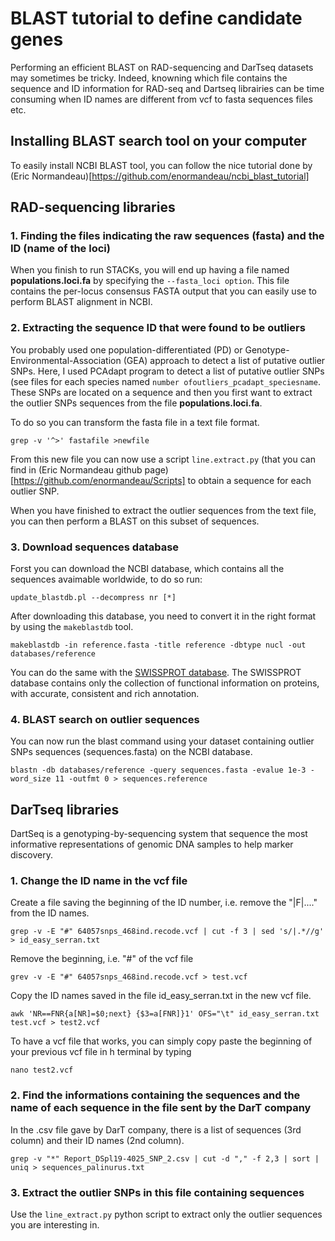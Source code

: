 # BLAST tutorial to define candidate genes 

Performing an efficient BLAST on RAD-sequencing and DarTseq datasets may sometimes be tricky. Indeed, knowning which file contains the sequence and ID information for RAD-seq and Dartseq librairies can be time consuming when ID names are different from vcf to fasta sequences files etc.

## Installing BLAST search tool on your computer

To easily install NCBI BLAST tool, you can follow the nice tutorial done by (Eric Normandeau)[https://github.com/enormandeau/ncbi_blast_tutorial]

## RAD-sequencing libraries

### 1. Finding the files indicating the raw sequences (fasta) and the ID (name of the loci)

When you finish to run STACKs, you will end up having a file named **populations.loci.fa** by specifying the `--fasta_loci option`. 
This file contains the per-locus consensus FASTA output that you can easily use to perform BLAST alignment in NCBI. 

### 2. Extracting the sequence ID that were found to be outliers

You probably used one population-differentiated (PD) or Genotype-Environmental-Association (GEA) approach to detect a list of putative outlier SNPs.
Here, I used PCAdapt program to detect a list of putative outlier SNPs (see files for each species named `number ofoutliers_pcadapt_speciesname`. 
These SNPs are located on a sequence and then you first want to extract the  outlier SNPs sequences from the file **populations.loci.fa**.

To do so you can transform the fasta file in a text file format.
```{r, engine = 'bash', eval = FALSE}
grep -v '^>' fastafile >newfile
```

From this new file you can now use a script `line.extract.py` (that you can find in (Eric Normandeau github page)[https://github.com/enormandeau/Scripts] to obtain a sequence for each outlier SNP.

When you have finished to extract the outlier sequences from the text file, you can then perform a BLAST on this subset of sequences.

### 3. Download sequences database

Forst you can download the NCBI database, which contains all the sequences avaimable worldwide, to do so run:
```{r, engine = 'bash', eval = FALSE}
update_blastdb.pl --decompress nr [*]
```

After downloading this database, you need to convert it in the right format by using the ``makeblastdb`` tool.
```{r, engine = 'bash', eval = FALSE}
makeblastdb -in reference.fasta -title reference -dbtype nucl -out databases/reference
```

You can do the same with the [SWISSPROT database](https://www.uniprot.org/uniprot/?query=reviewed:yes). The SWISSPROT database contains only the collection of functional information on proteins, with accurate, consistent and rich annotation. 

### 4. BLAST search on outlier sequences

You can now run the blast command using your dataset containing outlier SNPs sequences (sequences.fasta) on the NCBI database.
```{r, engine = 'bash', eval = FALSE}
blastn -db databases/reference -query sequences.fasta -evalue 1e-3 -word_size 11 -outfmt 0 > sequences.reference
```

## DarTseq libraries

DartSeq is a genotyping-by-sequencing system that sequence the most informative representations of genomic DNA samples to help marker discovery. 

### 1. Change the ID name in the vcf file

Create a file saving the beginning of the ID number, i.e. remove the "|F|...." from the ID names.
```{r, engine = 'bash', eval = FALSE}
grep -v -E "#" 64057snps_468ind.recode.vcf | cut -f 3 | sed 's/|.*//g' > id_easy_serran.txt
```

Remove the beginning, i.e. "#" of the vcf file
```{r, engine = 'bash', eval = FALSE}
grev -v -E "#" 64057snps_468ind.recode.vcf > test.vcf
```

Copy the ID names saved in the file id_easy_serran.txt in the new vcf file.
```{r, engine = 'bash', eval = FALSE}
awk 'NR==FNR{a[NR]=$0;next} {$3=a[FNR]}1' OFS="\t" id_easy_serran.txt test.vcf > test2.vcf
```

To have a vcf file that works, you can simply copy paste the beginning of your previous vcf file in h terminal by typing
```{r, engine = 'bash', eval = FALSE}
nano test2.vcf
```

### 2. Find the informations containing the sequences and the name of each sequence in the file sent by the DarT company

In the .csv file gave by DarT company, there is a list of sequences (3rd column) and their ID names (2nd column). 
```{r, engine = 'bash', eval = FALSE}
grep -v "*" Report_DSpl19-4025_SNP_2.csv | cut -d "," -f 2,3 | sort | uniq > sequences_palinurus.txt
```

### 3. Extract the outlier SNPs in this file containing sequences

Use the `line_extract.py` python script to extract only the outlier sequences you are interesting in.

